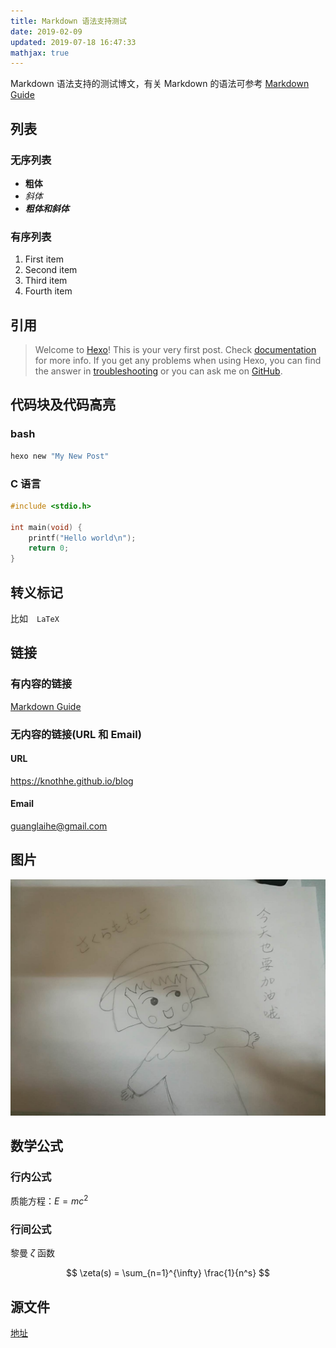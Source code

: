 ```yaml
---
title: Markdown 语法支持测试
date: 2019-02-09
updated: 2019-07-18 16:47:33
mathjax: true
---
```

Markdown 语法支持的测试博文，有关 Markdown 的语法可参考 [Markdown Guide](https://www.markdownguide.org/basic-syntax)

<!-- more -->

## 列表

### 无序列表

- **粗体**
- *斜体*
- ***粗体和斜体***

### 有序列表

1. First item
2. Second item
3. Third item
4. Fourth item

## 引用

> Welcome to [Hexo](https://hexo.io/)! This is your very first post. Check [documentation](https://hexo.io/docs/) for more info. If you get any problems when using Hexo, you can find the answer in [troubleshooting](https://hexo.io/docs/troubleshooting.html) or you can ask me on [GitHub](https://github.com/hexojs/hexo/issues).

## 代码块及代码高亮

### bash

``` bash
hexo new "My New Post"
```

### C 语言

```c
#include <stdio.h>

int main(void) {
    printf("Hello world\n");
    return 0;
}
```

## 转义标记

比如　`LaTeX`

## 链接

### 有内容的链接

[Markdown Guide](https://www.markdownguide.org/basic-syntax)

### 无内容的链接(URL 和 Email)

#### URL

<https://knothhe.github.io/blog>

#### Email

<guanglaihe@gmail.com>

## 图片

![This is an image](markdown-syntax-support-test/qiao.jpg)

## 数学公式

### 行内公式

质能方程：$E = mc^2$

### 行间公式

黎曼 $\zeta$ 函数

$$
    \zeta(s) = \sum_{n=1}^{\infty} \frac{1}{n^s}
$$

## 源文件

[地址](https://raw.githubusercontent.com/KnothHe/blog/master/source/_posts/markdown-syntax-support-test.md)

